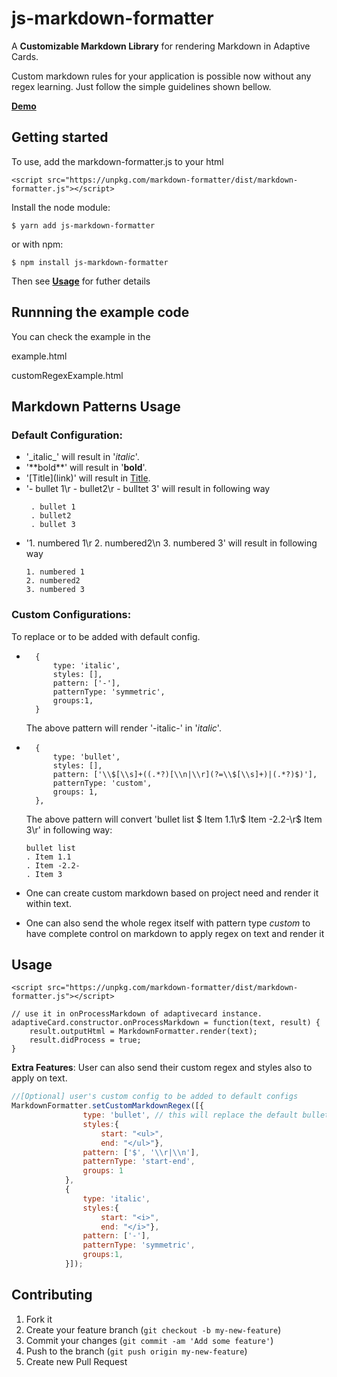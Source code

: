 # js-markdown-formatter

A **Customizable Markdown Library** for rendering Markdown in Adaptive Cards.

Custom markdown rules for your application is possible now without any regex learning. Just follow the simple guidelines shown bellow.   

**[Demo](#demo)**

## Getting started

To use, add the markdown-formatter.js to your html
```
<script src="https://unpkg.com/markdown-formatter/dist/markdown-formatter.js"></script>
```
Install the node module:

`$ yarn add js-markdown-formatter`

or with npm:

`$ npm install js-markdown-formatter`

Then see **[Usage](#Usage)** for futher details

## Runnning the example code

You can check the example in the 

example.html

customRegexExample.html

## Markdown Patterns Usage

### Default Configuration:

* '\_italic_' will result in '_italic_'.
* '\*\*bold**' will result in '**bold**'.
* '\[Title](link)' will result in [Title](link).
* '- bullet 1\r - bullet2\r - bulltet 3' will result in following way
   ```
    . bullet 1 
    . bullet2
    . bullet 3
    ```
* '1\. numbered 1\r 2. numbered2\n 3. numbered 3' will result in following way
    ```
    1. numbered 1 
    2. numbered2
    3. numbered 3
    ```

### Custom Configurations:
To replace or to be added with default config.
   
*       {
            type: 'italic',
    		styles: [],
    		pattern: ['-'],
    		patternType: 'symmetric',
    		groups:1,
        }
	
    The above pattern will render '\-italic-' in '_italic_'.

*       {
    		type: 'bullet',
    		styles: [],
    		pattern: ['\\$[\\s]+((.*?)[\\n|\\r](?=\\$[\\s]+)|(.*?)$)'],
    		patternType: 'custom',
    		groups: 1,
    	},

    The above pattern will convert 'bullet list $ Item 1.1\r$ Item -2.2-\r$ Item 3\r' in following way: 
    
    ```
    bullet list
    . Item 1.1
    . Item -2.2-
    . Item 3
    ```
    
*   One can create custom markdown based on project need and render it within text.

*   One can also send the whole regex itself with pattern type _custom_ to have complete control on markdown to apply regex on text and render it
     
## Usage

```
<script src="https://unpkg.com/markdown-formatter/dist/markdown-formatter.js"></script>

// use it in onProcessMarkdown of adaptivecard instance.
adaptiveCard.constructor.onProcessMarkdown = function(text, result) {
	result.outputHtml = MarkdownFormatter.render(text);
	result.didProcess = true;
}
```

**Extra Features**: User can also send their custom regex and styles also to apply on text.
```js
//[Optional] user's custom config to be added to default configs
MarkdownFormatter.setCustomMarkdownRegex([{
                type: 'bullet', // this will replace the default bullet config with user specified config.
                styles:{
                    start: "<ul>",
                    end: "</ul>"},
                pattern: ['$', '\\r|\\n'],
                patternType: 'start-end',
                groups: 1
            },
            {
                type: 'italic',
                styles:{
                    start: "<i>",
                    end: "</i>"},
                pattern: ['-'],
                patternType: 'symmetric',
                groups:1,
            }]);

```

## Contributing

1. Fork it
2. Create your feature branch (`git checkout -b my-new-feature`)
3. Commit your changes (`git commit -am 'Add some feature'`)
4. Push to the branch (`git push origin my-new-feature`)
5. Create new Pull Request
